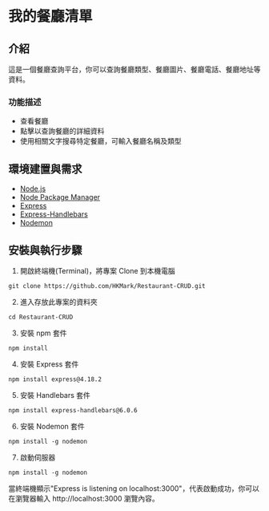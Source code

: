# 我的餐廳清單

## 介紹

這是一個餐廳查詢平台，你可以查詢餐廳類型、餐廳圖片、餐廳電話、餐廳地址等資料。

### 功能描述

- 查看餐廳
- 點擊以查詢餐廳的詳細資料 
- 使用相關文字搜尋特定餐廳，可輸入餐廳名稱及類型

## 環境建置與需求
- [Node.js](https://nodejs.org/en/)
- [Node Package Manager](https://www.npmjs.com/)
- [Express](https://www.npmjs.com/package/express)
- [Express-Handlebars](https://www.npmjs.com/package/express-handlebars)
- [Nodemon](https://www.npmjs.com/package/nodemon)

## 安裝與執行步驟

1. 開啟終端機(Terminal)，將專案 Clone 到本機電腦

```
git clone https://github.com/HKMark/Restaurant-CRUD.git
```

2. 進入存放此專案的資料夾

```
cd Restaurant-CRUD
```

3. 安裝 npm 套件

```
npm install
```

4. 安裝 Express 套件

```
npm install express@4.18.2
```

5. 安裝 Handlebars 套件

```
npm install express-handlebars@6.0.6
```

6. 安裝 Nodemon 套件

```
npm install -g nodemon
```

7. 啟動伺服器
```
npm install -g nodemon
```

當終端機顯示"Express is listening on localhost:3000"，代表啟動成功，你可以在瀏覽器輸入 http://localhost:3000 瀏覽內容。




